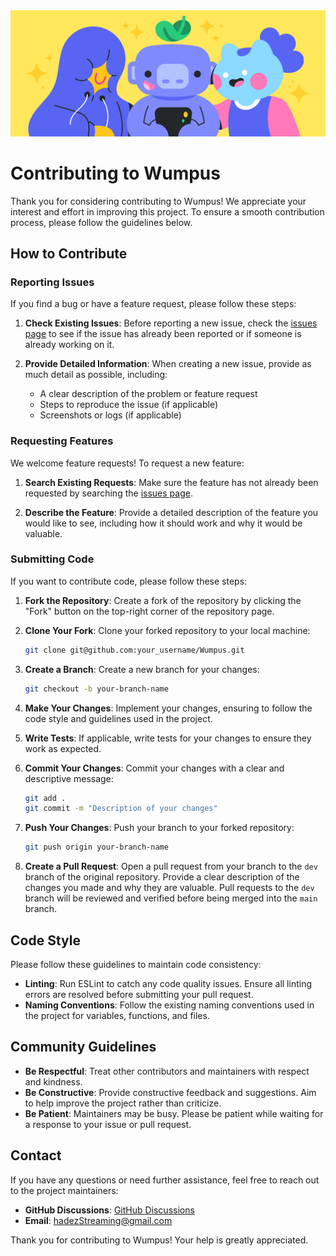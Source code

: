 <div align="center">
  <img src="./public/images/ContributingBanner.png" alt="Banner" width="650" />
</div>

# Contributing to Wumpus

Thank you for considering contributing to Wumpus! We appreciate your interest and effort in improving this project. To ensure a smooth contribution process, please follow the guidelines below.

## How to Contribute

### Reporting Issues

If you find a bug or have a feature request, please follow these steps:

1. **Check Existing Issues**: Before reporting a new issue, check the [issues page](https://github.com/hadez8877/Wumpus/issues) to see if the issue has already been reported or if someone is already working on it.

2. **Provide Detailed Information**: When creating a new issue, provide as much detail as possible, including:
   - A clear description of the problem or feature request
   - Steps to reproduce the issue (if applicable)
   - Screenshots or logs (if applicable)

### Requesting Features

We welcome feature requests! To request a new feature:
1. **Search Existing Requests**: Make sure the feature has not already been requested by searching the [issues page](https://github.com/hadez8877/Wumpus/issues).

2. **Describe the Feature**: Provide a detailed description of the feature you would like to see, including how it should work and why it would be valuable.

### Submitting Code

If you want to contribute code, please follow these steps:

1. **Fork the Repository**: Create a fork of the repository by clicking the "Fork" button on the top-right corner of the repository page.

2. **Clone Your Fork**: Clone your forked repository to your local machine:
   ```bash
   git clone git@github.com:your_username/Wumpus.git
   ```

3. **Create a Branch**: Create a new branch for your changes:
   ```bash
   git checkout -b your-branch-name
   ```

4. **Make Your Changes**: Implement your changes, ensuring to follow the code style and guidelines used in the project.

5. **Write Tests**: If applicable, write tests for your changes to ensure they work as expected.

6. **Commit Your Changes**: Commit your changes with a clear and descriptive message:
   ```bash
   git add .
   git commit -m "Description of your changes"
   ```

7. **Push Your Changes**: Push your branch to your forked repository:
   ```bash
   git push origin your-branch-name
   ```

8. **Create a Pull Request**: Open a pull request from your branch to the `dev` branch of the original repository. Provide a clear description of the changes you made and why they are valuable. Pull requests to the `dev` branch will be reviewed and verified before being merged into the `main` branch.

## Code Style

Please follow these guidelines to maintain code consistency:

- **Linting**: Run ESLint to catch any code quality issues. Ensure all linting errors are resolved before submitting your pull request.
- **Naming Conventions**: Follow the existing naming conventions used in the project for variables, functions, and files.

## Community Guidelines

- **Be Respectful**: Treat other contributors and maintainers with respect and kindness.
- **Be Constructive**: Provide constructive feedback and suggestions. Aim to help improve the project rather than criticize.
- **Be Patient**: Maintainers may be busy. Please be patient while waiting for a response to your issue or pull request.

## Contact

If you have any questions or need further assistance, feel free to reach out to the project maintainers:

- **GitHub Discussions**: [GitHub Discussions](https://github.com/hadez8877/Wumpus/discussions)
- **Email**: [hadezStreaming@gmail.com](mailto:hadezStreaming@gmail.com)

Thank you for contributing to Wumpus! Your help is greatly appreciated.
